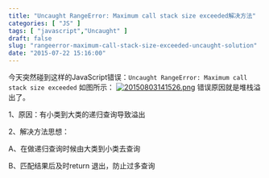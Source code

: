 ```yaml
---
title: "Uncaught RangeError: Maximum call stack size exceeded解决方法"
categories: [ "JS" ]
tags: [ "javascript","Uncaught" ]
draft: false
slug: "rangeerror-maximum-call-stack-size-exceeded-uncaught-solution"
date: "2015-07-22 15:16:00"
---
```


今天突然碰到这样的JavaScript错误：`Uncaught RangeError: Maximum call stack size exceeded`
如图所示：
[![20150803141526.png][1]](https://imgs.gnux.cn/usr/uploads/2015/08/435405757.png)
错误原因就是堆栈溢出了。

1、原因：有小类到大类的递归查询导致溢出

2、解决方法思想：

A、在做递归查询时候由大类到小类去查询


<!--more-->


B、匹配结果后及时return 退出，防止过多查询


  [1]: https://imgs.gnux.cn/usr/uploads/2015/08/435405757.png
